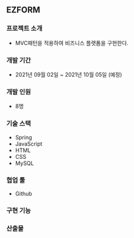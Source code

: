 ## EZFORM

### 프로젝트 소개
* MVC패턴을 적용하여 비즈니스 플랫폼을 구현한다.

### 개발 기간
* 2021년 09월 02일 ~ 2021년 10월 05일 (예정)

### 개발 인원
* 8명

### 기술 스택
* Spring
* JavaScript
* HTML
* CSS
* MySQL
    
### 협업 툴
* Github
    
### 구현 기능

### 산출물
